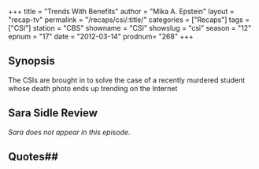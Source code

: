 +++
title = "Trends With Benefits"
author = "Mika A. Epstein"
layout = "recap-tv"
permalink = "/recaps/csi/:title/"
categories = ["Recaps"]
tags = ["CSI"]
station = "CBS"
showname = "CSI"
showslug = "csi"
season = "12"
epnum = "17"
date = "2012-03-14"
prodnum= "268"
+++

## Synopsis

The CSIs are brought in to solve the case of a recently murdered student whose death photo ends up trending on the Internet

## Sara Sidle Review

_Sara does not appear in this episode._

## Quotes## 

